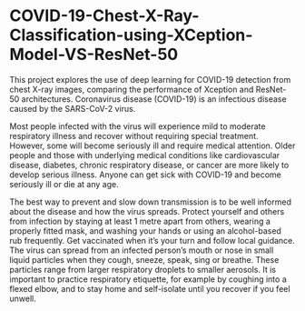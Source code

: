 # COVID-19-Chest-X-Ray-Classification-using-XCeption-Model-VS-ResNet-50
This project explores the use of deep learning for COVID-19 detection from chest X-ray images, comparing the performance of Xception and ResNet-50 architectures. Coronavirus disease (COVID-19) is an infectious disease caused by the SARS-CoV-2 virus. 

Most people infected with the virus will experience mild to moderate respiratory illness and recover without requiring special treatment. However, some will become seriously ill and require medical attention. Older people and those with underlying medical conditions like cardiovascular disease, diabetes, chronic respiratory disease, or cancer are more likely to develop serious illness. Anyone can get sick with COVID-19 and become seriously ill or die at any age. 

The best way to prevent and slow down transmission is to be well informed about the disease and how the virus spreads. Protect yourself and others from infection by staying at least 1 metre apart from others, wearing a properly fitted mask, and washing your hands or using an alcohol-based rub frequently. Get vaccinated when it’s your turn and follow local guidance. The virus can spread from an infected person’s mouth or nose in small liquid particles when they cough, sneeze, speak, sing or breathe. These particles range from larger respiratory droplets to smaller aerosols. It is important to practice respiratory etiquette, for example by coughing into a flexed elbow, and to stay home and self-isolate until you recover if you feel unwell.
